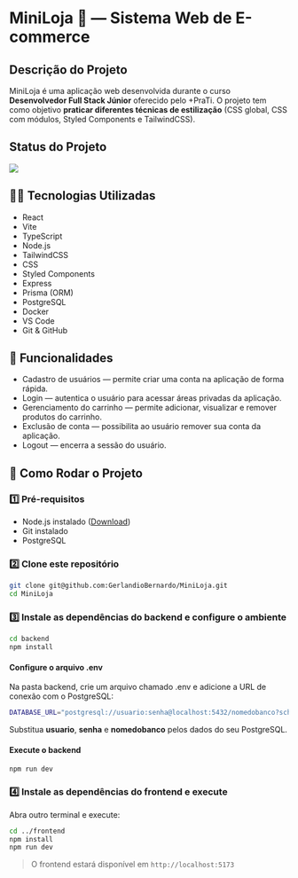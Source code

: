 
# MiniLoja 🛒 — Sistema Web de E-commerce

## Descrição do Projeto

MiniLoja é uma aplicação web desenvolvida durante o curso **Desenvolvedor Full Stack Júnior** oferecido pelo +PraTi. O projeto tem como objetivo **praticar diferentes técnicas de estilização** (CSS global, CSS com módulos, Styled Components e TailwindCSS).


## Status do Projeto

<img src="http://img.shields.io/static/v1?label=STATUS&message=CONCLUIDO&color=BLUE&style=for-the-badge"/>

## :man_technologist: Tecnologias Utilizadas

- React
- Vite
- TypeScript
- Node.js
- TailwindCSS
- CSS
- Styled Components
- Express
- Prisma (ORM)
- PostgreSQL
- Docker
- VS Code
- Git & GitHub

## :hammer: Funcionalidades

- Cadastro de usuários — permite criar uma conta na aplicação de forma rápida.
- Login — autentica o usuário para acessar áreas privadas da aplicação.
- Gerenciamento do carrinho — permite adicionar, visualizar e remover produtos do carrinho.
- Exclusão de conta — possibilita ao usuário remover sua conta da aplicação.
- Logout — encerra a sessão do usuário.

## :rocket: Como Rodar o Projeto


### 1️⃣ Pré-requisitos

- Node.js instalado ([Download](https://nodejs.org))
- Git instalado
- PostgreSQL

### 2️⃣ Clone este repositório

```bash
git clone git@github.com:GerlandioBernardo/MiniLoja.git
cd MiniLoja
```

### 3️⃣ Instale as dependências do backend e configure o ambiente

```bash
cd backend
npm install
```
#### Configure o arquivo .env

Na pasta backend, crie um arquivo chamado .env e adicione a URL de conexão com o PostgreSQL:

```bash
DATABASE_URL="postgresql://usuario:senha@localhost:5432/nomedobanco?schema=public"
```
Substitua **usuario**, **senha** e **nomedobanco** pelos dados do seu PostgreSQL.

#### Execute o backend

```bash
npm run dev
```

### 4️⃣ Instale as dependências do frontend e execute

Abra outro terminal e execute:

```bash
cd ../frontend
npm install
npm run dev
```

> O frontend estará disponível em `http://localhost:5173`
